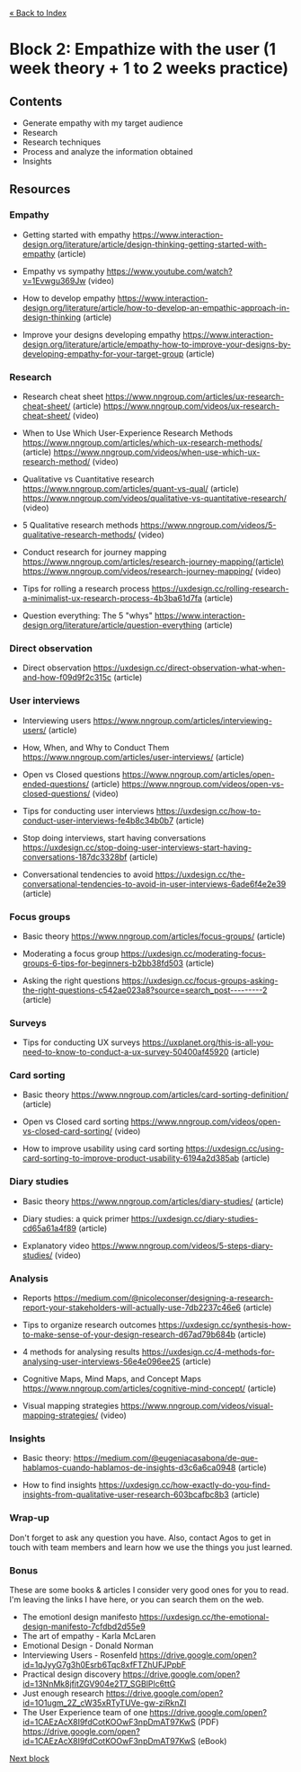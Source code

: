 [« Back to Index](../../README.md)

# Block 2: Empathize with the user (1 week theory + 1 to 2 weeks practice)

## Contents

- Generate empathy with my target audience
- Research
- Research techniques
- Process and analyze the information obtained
- Insights

## Resources


### Empathy

- Getting started with empathy https://www.interaction-design.org/literature/article/design-thinking-getting-started-with-empathy (article)

- Empathy vs sympathy https://www.youtube.com/watch?v=1Evwgu369Jw (video)

- How to develop empathy https://www.interaction-design.org/literature/article/how-to-develop-an-empathic-approach-in-design-thinking (article)

- Improve your designs developing empathy https://www.interaction-design.org/literature/article/empathy-how-to-improve-your-designs-by-developing-empathy-for-your-target-group (article)



### Research

- Research cheat sheet https://www.nngroup.com/articles/ux-research-cheat-sheet/ (article) https://www.nngroup.com/videos/ux-research-cheat-sheet/ (video)

- When to Use Which User-Experience Research Methods https://www.nngroup.com/articles/which-ux-research-methods/ (article) https://www.nngroup.com/videos/when-use-which-ux-research-method/ (video)

- Qualitative vs Cuantitative research https://www.nngroup.com/articles/quant-vs-qual/ (article) https://www.nngroup.com/videos/qualitative-vs-quantitative-research/ (video)

- 5 Qualitative research methods https://www.nngroup.com/videos/5-qualitative-research-methods/ (video)

- Conduct research for journey mapping https://www.nngroup.com/articles/research-journey-mapping/(article) https://www.nngroup.com/videos/research-journey-mapping/ (video)

- Tips for rolling a research process https://uxdesign.cc/rolling-research-a-minimalist-ux-research-process-4b3ba61d7fa (article) 

- Question everything: The 5 "whys" https://www.interaction-design.org/literature/article/question-everything (article) 


### Direct observation

- Direct observation https://uxdesign.cc/direct-observation-what-when-and-how-f09d9f2c315c (article)


### User interviews

- Interviewing users https://www.nngroup.com/articles/interviewing-users/ (article)

- How, When, and Why to Conduct Them https://www.nngroup.com/articles/user-interviews/ (article)

- Open vs Closed questions https://www.nngroup.com/articles/open-ended-questions/ (article) https://www.nngroup.com/videos/open-vs-closed-questions/ (video)

- Tips for conducting user interviews https://uxdesign.cc/how-to-conduct-user-interviews-fe4b8c34b0b7 (article)

- Stop doing interviews, start having conversations https://uxdesign.cc/stop-doing-user-interviews-start-having-conversations-187dc3328bf (article)

- Conversational tendencies to avoid https://uxdesign.cc/the-conversational-tendencies-to-avoid-in-user-interviews-6ade6f4e2e39 (article)


### Focus groups

- Basic theory https://www.nngroup.com/articles/focus-groups/ (article)

- Moderating a focus group https://uxdesign.cc/moderating-focus-groups-6-tips-for-beginners-b2bb38fd503 (article)

- Asking the right questions https://uxdesign.cc/focus-groups-asking-the-right-questions-c542ae023a8?source=search_post---------2 (article)


### Surveys

- Tips for conducting UX surveys https://uxplanet.org/this-is-all-you-need-to-know-to-conduct-a-ux-survey-50400af45920 (article)

### Card sorting
 
 - Basic theory https://www.nngroup.com/articles/card-sorting-definition/ (article)
 
 - Open vs Closed card sorting https://www.nngroup.com/videos/open-vs-closed-card-sorting/ (video)

- How to improve usability using card sorting https://uxdesign.cc/using-card-sorting-to-improve-product-usability-6194a2d385ab (article)


### Diary studies

- Basic theory https://www.nngroup.com/articles/diary-studies/ (article)

- Diary studies: a quick primer https://uxdesign.cc/diary-studies-cd65a61a4f89 (article)

- Explanatory video https://www.nngroup.com/videos/5-steps-diary-studies/ (video)


### Analysis

- Reports https://medium.com/@nicoleconser/designing-a-research-report-your-stakeholders-will-actually-use-7db2237c46e6 (article)

- Tips to organize research outcomes https://uxdesign.cc/synthesis-how-to-make-sense-of-your-design-research-d67ad79b684b (article)

- 4 methods for analysing results https://uxdesign.cc/4-methods-for-analysing-user-interviews-56e4e096ee25 (article)

- Cognitive Maps, Mind Maps, and Concept Maps https://www.nngroup.com/articles/cognitive-mind-concept/ (article)

- Visual mapping strategies https://www.nngroup.com/videos/visual-mapping-strategies/ (video)


### Insights

- Basic theory: https://medium.com/@eugeniacasabona/de-que-hablamos-cuando-hablamos-de-insights-d3c6a6ca0948 (article)

- How to find insights https://uxdesign.cc/how-exactly-do-you-find-insights-from-qualitative-user-research-603bcafbc8b3 (article)


### Wrap-up

Don't forget to ask any question you have. Also, contact Agos to get in touch with team members and learn how we use the things you just learned.

### Bonus

These are some books & articles I consider very good ones for you to read. I'm leaving the links I have here, or you can search them on the web.

- The emotionl design manifesto https://uxdesign.cc/the-emotional-design-manifesto-7cfdbd2d55e9
- The art of empathy - Karla McLaren
- Emotional Design - Donald Norman 
- Interviewing Users - Rosenfeld https://drive.google.com/open?id=1qJyyG7g3h0Esrb6Tqc8xfFTZhUFJPpbF
- Practical design discovery https://drive.google.com/open?id=13NnMk8jfitZGV904e2T7_SGBlPlc6ttG
- Just enough research https://drive.google.com/open?id=1O1ugm_2Z_cW35xRTyTUVe-gw-ziRknZI
- The User Experience team of one https://drive.google.com/open?id=1CAEzAcX8I9fdCotKOOwF3npDmAT97KwS (PDF) https://drive.google.com/open?id=1CAEzAcX8I9fdCotKOOwF3npDmAT97KwS (eBook)

[Next block](../block-3/problem-definition.md)
